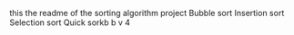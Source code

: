 this the readme of the sorting algorithm project
Bubble sort
Insertion sort
Selection sort
Quick sorkb
b
v
4
